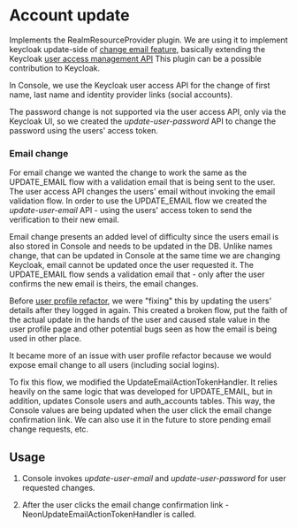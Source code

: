 # Account update

Implements the RealmResourceProvider plugin.
We are using it to implement keycloak update-side of [change email feature](https://github.com/neondatabase/cloud/issues/4541),
basically extending the Keycloak [user access management API](https://keycloak.discourse.group/t/is-there-a-way-for-a-user-to-do-remove-an-optional-otp-configured/23382/2?u=adg92)
This plugin can be a possible contribution to Keycloak.

In Console, we use the Keycloak user access API for the change of first name, last name and identity provider links (social accounts).

The password change is not supported via the user access API, only via the Keycloak UI,
so we created the _update-user-password_ API to change the password using the users' access token.

### Email change
For email change we wanted the change to work the same as the UPDATE_EMAIL flow with a validation email that is being sent to the user.
The user access API changes the users' email without invoking the email validation flow.
In order to use the UPDATE_EMAIL flow we created the _update-user-email_ API - using the users' access token to send the verification to their new email.

Email change presents an added level of difficulty since the users email is also stored in Console and needs to be updated in the DB.
Unlike names change, that can be updated in Console at the same time we are changing Keycloak, email cannot be updated once the user requested it.
The UPDATE_EMAIL flow sends a validation email that - only after the user confirms the new email is theirs, the email changes.

Before [user profile refactor](https://github.com/neondatabase/cloud/pull/9701), we were "fixing" this by updating the users' details after they logged in again.
This created a broken flow, put the faith of the actual update in the hands of the user and caused stale value in the user profile page and other potential bugs seen as how the email is being used in other place.

It became more of an issue with user profile refactor because we would expose email change to all users (including social logins).

To fix this flow, we modified the UpdateEmailActionTokenHandler.
It relies heavily on the same logic that was developed for UPDATE_EMAIL, but in addition, updates Console users and auth_accounts tables.
This way, the Console values are being updated when the user click the email change confirmation link.
We can also use it in the future to store pending email change requests, etc.


## Usage

1. Console invokes _update-user-email_ and _update-user-password_ for user requested changes.

2. After the user clicks the email change confirmation link - NeonUpdateEmailActionTokenHandler is called.